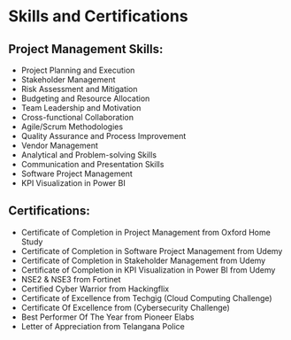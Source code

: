 # Skills and Certifications

## Project Management Skills:
- Project Planning and Execution
- Stakeholder Management
- Risk Assessment and Mitigation
- Budgeting and Resource Allocation
- Team Leadership and Motivation
- Cross-functional Collaboration
- Agile/Scrum Methodologies
- Quality Assurance and Process Improvement
- Vendor Management
- Analytical and Problem-solving Skills
- Communication and Presentation Skills
- Software Project Management
- KPI Visualization in Power BI

## Certifications:
- Certificate of Completion in Project Management from Oxford Home Study
- Certificate of Completion in Software Project Management from Udemy
- Certificate of Completion in Stakeholder Management from Udemy
- Certificate of Completion in KPI Visualization in Power BI from Udemy
- NSE2 & NSE3 from Fortinet
- Certified Cyber Warrior from Hackingflix
- Certificate of Excellence from Techgig (Cloud Computing Challenge)
- Certificate Of Excellence from (Cybersecurity Challenge)
- Best Performer Of The Year from Pioneer Elabs
- Letter of Appreciation from Telangana Police
